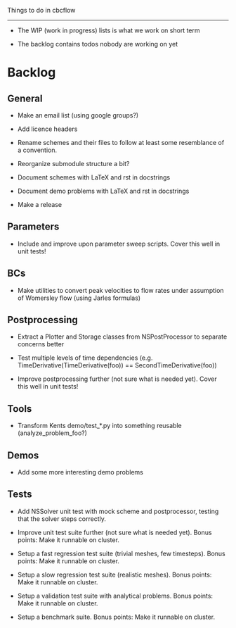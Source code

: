 Things to do in cbcflow
************************

- The WIP (work in progress) lists is what we work on short term

- The backlog contains todos nobody are working on yet


Backlog
=======

General
-------

- Make an email list (using google groups?)

- Add licence headers

- Rename schemes and their files to follow at least some resemblance
  of a convention.

- Reorganize submodule structure a bit?

- Document schemes with LaTeX and rst in docstrings

- Document demo problems with LaTeX and rst in docstrings

- Make a release


Parameters
----------

- Include and improve upon parameter sweep scripts. Cover this well in unit tests!


BCs
---

- Make utilities to convert peak velocities to flow rates under assumption of Womersley flow (using Jarles formulas)


Postprocessing
--------------

- Extract a Plotter and Storage classes from NSPostProcessor to separate concerns better

- Test multiple levels of time dependencies (e.g. TimeDerivative(TimeDerivative(foo)) == SecondTimeDerivative(foo))

- Improve postprocessing further (not sure what is needed yet).
  Cover this well in unit tests!


Tools
-----

- Transform Kents demo/test_*.py into something reusable (analyze_problem_foo?)


Demos
-----

- Add some more interesting demo problems


Tests
-----

- Add NSSolver unit test with mock scheme and postprocessor,
  testing that the solver steps correctly.

- Improve unit test suite further (not sure what is needed yet).
  Bonus points: Make it runnable on cluster.

- Setup a fast regression test suite (trivial meshes, few timesteps).
  Bonus points: Make it runnable on cluster.

- Setup a slow regression test suite (realistic meshes).
  Bonus points: Make it runnable on cluster.

- Setup a validation test suite with analytical problems.
  Bonus points: Make it runnable on cluster.

- Setup a benchmark suite.
  Bonus points: Make it runnable on cluster.

